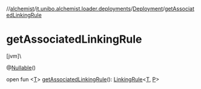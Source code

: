 //[alchemist](../../../index.md)/[it.unibo.alchemist.loader.deployments](../index.md)/[Deployment](index.md)/[getAssociatedLinkingRule](get-associated-linking-rule.md)

# getAssociatedLinkingRule

[jvm]\

@[Nullable](https://docs.oracle.com/javase/8/docs/api/javax/annotation/Nullable.html)()

open fun <[T](get-associated-linking-rule.md)> [getAssociatedLinkingRule](get-associated-linking-rule.md)(): [LinkingRule](../../it.unibo.alchemist.model.interfaces/-linking-rule/index.md)<[T](../../it.unibo.alchemist.loader/-loader/get-default.md), [P](../../it.unibo.alchemist.loader.shapes/-rectangle/index.md)>
